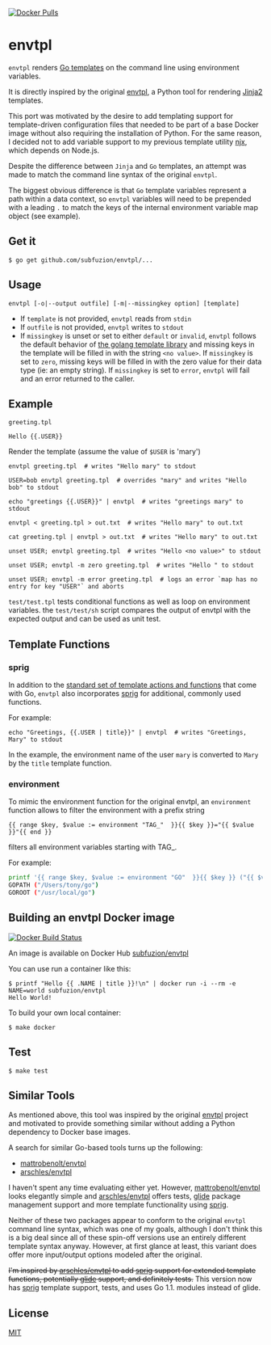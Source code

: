 
[![Docker Pulls](https://img.shields.io/docker/pulls/subfuzion/envtpl.svg)](https://hub.docker.com/r/subfuzion/envtpl/)


# envtpl

`envtpl` renders [Go templates] on the command line using environment variables.

It is directly inspired by the original [envtpl], a Python tool for rendering
[Jinja2] templates.

This port was motivated by the desire to add templating support for template-driven
configuration files that needed to be part of a base Docker image without also
requiring the installation of Python. For the same reason, I decided not to add
variable support to my previous template utility [njx], which depends on Node.js.

Despite the difference between `Jinja` and `Go` templates, an attempt was made
to match the command line syntax of the original `envtpl`.

The biggest obvious difference is that `Go` template variables represent a path within
a data context, so `envtpl` variables will need to be prepended with a leading `.` to
match the keys of the internal environment variable map object (see example).

## Get it

    $ go get github.com/subfuzion/envtpl/...

## Usage

    envtpl [-o|--output outfile] [-m|--missingkey option] [template]

* If `template` is not provided, `envtpl` reads from `stdin`
* If `outfile` is not provided, `envtpl` writes to `stdout`
* If `missingkey` is unset or set to either `default` or `invalid`,
  `envtpl` follows the default behavior of
  [the golang template library](https://golang.org/pkg/text/template/#Template.Option)
  and missing keys in the template will be filled in with the string
  `<no value>`.  If `missingkey` is set to `zero`, missing keys will be
  filled in with the zero value for their data type (ie: an empty
  string).  If `missingkey` is set to `error`, `envtpl` will fail and
  an error returned to the caller.

## Example

`greeting.tpl`

    Hello {{.USER}}

Render the template (assume the value of `$USER` is 'mary')

    envtpl greeting.tpl  # writes "Hello mary" to stdout

    USER=bob envtpl greeting.tpl  # overrides "mary" and writes "Hello bob" to stdout

    echo "greetings {{.USER}}" | envtpl  # writes "greetings mary" to stdout

    envtpl < greeting.tpl > out.txt  # writes "Hello mary" to out.txt

    cat greeting.tpl | envtpl > out.txt  # writes "Hello mary" to out.txt

    unset USER; envtpl greeting.tpl  # writes "Hello <no value>" to stdout

    unset USER; envtpl -m zero greeting.tpl  # writes "Hello " to stdout

    unset USER; envtpl -m error greeting.tpl  # logs an error `map has no entry for key "USER"` and aborts

`test/test.tpl` tests conditional functions as well as loop on environment variables. the `test/test/sh` script compares the output of envtpl with the expected output and can be used as unit test.

## Template Functions

### sprig
In addition to the [standard set of template actions and functions][standard-templates]
that come with Go, `envtpl` also incorporates [sprig] for additional, commonly used functions.

For example:

    echo "Greetings, {{.USER | title}}" | envtpl  # writes "Greetings, Mary" to stdout

In the example, the environment name of the user `mary` is converted to `Mary` by the `title` template function.

### environment

To mimic the environment function for the original envtpl, an `environment` function allows to filter the environment with a prefix string

    {{ range $key, $value := environment "TAG_"  }}{{ $key }}="{{ $value }}"{{ end }}

filters all environment variables starting with TAG_.

For example:

```bash
printf '{{ range $key, $value := environment "GO"  }}{{ $key }} ("{{ $value }}")\n{{ end }}' | envtpl
GOPATH ("/Users/tony/go")
GOROOT ("/usr/local/go")

```

## Building an envtpl Docker image

[![Docker Build Status](https://img.shields.io/docker/build/subfuzion/envtpl.svg)](https://hub.docker.com/r/subfuzion/envtpl/)

An image is available on Docker Hub [subfuzion/envtpl](https://hub.docker.com/r/subfuzion/envtpl/)

You can use run a container like this:

	$ printf "Hello {{ .NAME | title }}!\n" | docker run -i --rm -e NAME=world subfuzion/envtpl
    Hello World!

To build your own local container:

	$ make docker
	
## Test

    $ make test

## Similar Tools

As mentioned above, this tool was inspired by the original [envtpl] project and
motivated to provide something similar without adding a Python dependency to
Docker base images.

A search for similar Go-based tools turns up the following:

 * [mattrobenolt/envtpl]
 * [arschles/envtpl]

I haven't spent any time evaluating either yet. However, [mattrobenolt/envtpl] looks elegantly simple and [arschles/envtpl] offers tests, [glide] package management support and more template functionality using [sprig].

Neither of these two packages appear to conform to the original `envtpl` command line syntax, which was one of my goals, although I don't think this is a big deal since all of these spin-off versions use an entirely different template syntax anyway. However, at first glance at least, this variant does offer more input/output options modeled after the original.

~~I'm inspired by [arschles/envtpl] to add [sprig] support for extended template functions, potentially [glide] support, and definitely tests.~~ This version now has [sprig] template support, tests, and uses Go 1.1. modules instead of glide.

## License

[MIT](https://raw.githubusercontent.com/subfuzion/envtpl/master/LICENSE)


[arschles/envtpl]:     https://github.com/arschles/envtpl
[envtpl]:              https://github.com/andreasjansson/envtpl
[glide]:               https://github.com/Masterminds/glide
[Go templates]:        https://golang.org/pkg/text/template/
[Jinja2]:              http://jinja.pocoo.org/docs/dev/
[mattrobenolt/envtpl]: https://github.com/mattrobenolt/envtpl
[njx]:                 https://github.com/subfuzion/njx
[sprig]:               https://github.com/Masterminds/sprig
[standard-templates]:  https://golang.org/pkg/text/template/
